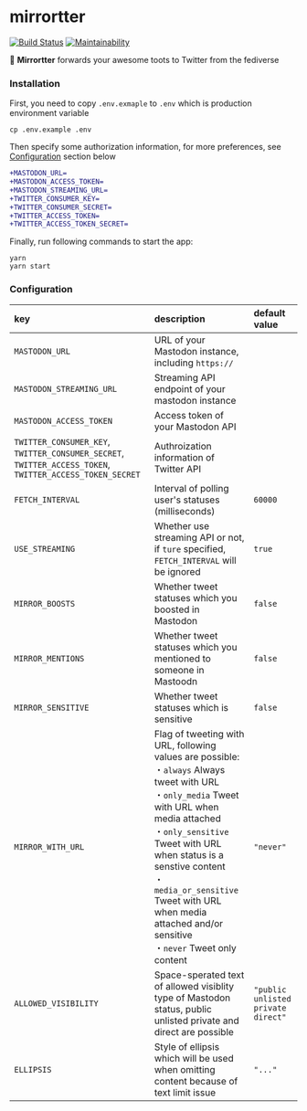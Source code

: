 # mirrortter
[![Build Status](https://travis-ci.com/neet/mirrortter.svg?branch=master)](https://travis-ci.com/neet/mirrortter)
[![Maintainability](https://api.codeclimate.com/v1/badges/e90ed62ffab572b9e0e4/maintainability)](https://codeclimate.com/github/neet/mirrortter/maintainability)

🐘 **Mirrortter** forwards your awesome toots to Twitter from the fediverse

### Installation
First, you need to copy `.env.exmaple` to `.env` which is production environment variable
```
cp .env.example .env
```

Then specify some authorization information, for more preferences, see [Configuration](#configuration) section below
```diff
+MASTODON_URL=
+MASTODON_ACCESS_TOKEN=
+MASTODON_STREAMING_URL=
+TWITTER_CONSUMER_KEY=
+TWITTER_CONSUMER_SECRET=
+TWITTER_ACCESS_TOKEN=
+TWITTER_ACCESS_TOKEN_SECRET=
```

Finally, run following commands to start the app:
```
yarn
yarn start
```

### Configuration
| key                      | description                                         | default value |
| :----------------------- | :-------------------------------------------------- | :------------ |
| `MASTODON_URL`           | URL of your Mastodon instance, including `https://` ||
| `MASTODON_STREAMING_URL` | Streaming API endpoint of your mastodon instance    ||
| `MASTODON_ACCESS_TOKEN`  | Access token of your Mastodon API                   ||
| `TWITTER_CONSUMER_KEY`, `TWITTER_CONSUMER_SECRET`, `TWITTER_ACCESS_TOKEN`, `TWITTER_ACCESS_TOKEN_SECRET` | Authroization information of Twitter API ||
| `FETCH_INTERVAL` | Interval of polling user's statuses (milliseconds) | `60000` |
| `USE_STREAMING`  | Whether use streaming API or not, if `ture` specified, `FETCH_INTERVAL` will be ignored | `true` |
| `MIRROR_BOOSTS` | Whether tweet statuses which you boosted in Mastodon | `false` |
| `MIRROR_MENTIONS` | Whether tweet statuses which you mentioned to someone in Mastoodn | `false` |
| `MIRROR_SENSITIVE` | Whether tweet statuses which is sensitive | `false` |
| `MIRROR_WITH_URL` | Flag of tweeting with URL, following values are possible:<br/>・`always` Always tweet with URL<br/>・`only_media` Tweet with URL when media attached<br/>・`only_sensitive` Tweet with URL when status is a senstive content<br/>・`media_or_sensitive` Tweet with URL when media attached and/or sensitive<br/>・`never` Tweet only content | `"never"` |
| `ALLOWED_VISIBILITY` | Space-sperated text of allowed visiblity type of Mastodon status, public unlisted private and direct are possible | `"public unlisted private direct"` |
| `ELLIPSIS` | Style of ellipsis which will be used when omitting content because of text limit issue | `"..."` |
